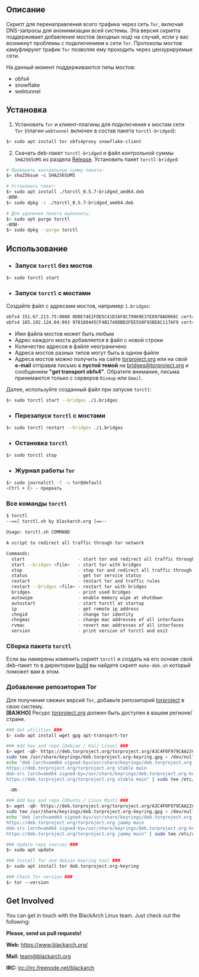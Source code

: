 ## Описание

Скрипт для перенаправления всего трафика через сеть `Tor`, включая DNS-запросы для анонимизации всей системы.
Эта версия скрипта поддерживает добавление мостов (входных нод) на случай, если у вас возникнут проблемы с подключением к сети `Tor`.
Протоколы мостов камуфлируют трафик `Tor` позволяя ему проходить через цензурируемые сети.

На данный момент поддерживаются типы мостов:
- obfs4
- snowflake
- webtunnel


## Установка

1. Установить `Tor` и клиент-плагины для подключения к мостам сети `Tor` 
(плагин `webtunnel` включен в состав пакета `torctl-bridged`):

```sh
$> sudo apt install tor obfs4proxy snowflake-client
```

2. Скачать deb-пакет `torctl-bridged` и файл контрольной суммы `SHA256SUMS` из раздела [Release][release-url]. Установить пакет `torctl-bridged`:

```sh
# Проверить контрольную сумму пакета:
$> sha256sum -c SHA256SUMS

# Установить пакет:
$> sudo apt install ./torctl_0.5.7-bridged_amd64.deb
-ИЛИ-
$> sudo dpkg -i ./torctl_0.5.7-bridged_amd64.deb

# Для удаления пакета выполнить:
$> sudo apt purge torctl
-ИЛИ-
$> sudo dpkg --purge torctl

```

## Использование

* ###  Запуск `torctl` без мостов

```sh
$> sudo torctl start
```

* ###  Запуск `torctl` с мостами

Создайте файл с адресами мостов, например `1.bridges`:

```sh
obfs4 151.67.213.75:8080 0D0E74E2FDE5C41D16F8C79969E37E8978AD066C cert=nE2vFIzUzjoyUstscXBFKe88SjlM/IIwR9+AddX7uCyoIXwe26d2c3TzypCqeLjfdoWRYg iat-mode=0
obfs4 185.192.124.64:993 978180445CF4B1748DBD2FEE550F93BE8C117AF9 cert=bfZhNvbOb4XNnpY7htuwQv5Folg6uNmQzT7OQIwN5H9QeRHVjMPPjhk+VvPL5b+xb5A3GQ iat-mode=0
```
- Имя файла мостов может быть любым
- Адрес каждого моста добавляется в файл с новой строки
- Количество адресов в файле неограничено
- Адреса мостов разных типов могут быть в одном файле
- Адреса мостов можно получить на сайте [torproject.org][bridges-url] или на свой **e-mail** отправив письмо **с пустой темой** на bridges@torproject.org и сообщением **"get transport obfs4"**.
Обратите внимание, письма принимаются только с серверов `Riseup` или `Gmail`.

Далее, используйте созданный файл при запуске `torctl`:
```sh
$> sudo torctl start --bridges ./1.bridges
```

* ###  Перезапуск `torctl` с мостами

```sh
$> sudo torctl restart --bridges ./1.bridges
```

* ###  Остановка `torctl`

```sh
$> sudo torctl stop
```
* ### Журнал работы `Tor`
```sh
$> sudo journalctl -f -u tor@default
<Ctrl + C> - прервать
```

###  Все команды `torctl`

```sh
$ torctl
--==[ torctl.sh by blackarch.org ]==--

Usage: torctl.sh COMMAND

A script to redirect all traffic through tor network

Commands:
  start                    - start tor and redirect all traffic through tor
  start --bridges <file>   - start tor with bridges
  stop                     - stop tor and redirect all traffic through clearnet
  status                   - get tor service status
  restart                  - restart tor and traffic rules
  restart --bridges <file> - restart tor with bridges
  bridges                  - print used bridges
  autowipe                 - enable memory wipe at shutdown
  autostart                - start torctl at startup
  ip                       - get remote ip address
  chngid                   - change tor identity
  chngmac                  - change mac addresses of all interfaces
  rvmac                    - revert mac addresses of all interfaces
  version                  - print version of torctl and exit

```

### Сборка пакета `torctl`

Если вы намерены изменить скрипт `torctl` и создать на его основе свой deb-пакет то в директории [build][build-url] вы найдете скрипт `make-deb.sh` который поможет вам в этом.

### Добавление репозитория Tor

Для получения свежих версий `Tor`, добавьте репозиторий [torproject][torproject-url] в свою систему.  
**[ВАЖНО]** Ресурс [torproject.org][torproject-url] должен быть доступен в вашем регионе/стране.

```sh
### Get utilities ###
$> sudo apt install wget gpg apt-transport-tor

### Add key and repo [Debian / Kali Linux] ###
$> wget -qO- https://deb.torproject.org/torproject.org/A3C4F0F979CAA22CDBA8F512EE8CBC9E886DDD89.asc | gpg --dearmor | \
sudo tee /usr/share/keyrings/deb.torproject.org-keyring.gpg > /dev/null && \
echo "deb [arch=amd64 signed-by=/usr/share/keyrings/deb.torproject.org-keyring.gpg] \
https://deb.torproject.org/torproject.org stable main
deb-src [arch=amd64 signed-by=/usr/share/keyrings/deb.torproject.org-keyring.gpg] \
https://deb.torproject.org/torproject.org stable main" | sudo tee /etc/apt/sources.list.d/tor.list > /dev/null

 -OR-

### Add key and repo [Ubuntu / Linux Mint] ###
$> wget -qO- https://deb.torproject.org/torproject.org/A3C4F0F979CAA22CDBA8F512EE8CBC9E886DDD89.asc | gpg --dearmor | \
sudo tee /usr/share/keyrings/deb.torproject.org-keyring.gpg > /dev/null && \
echo "deb [arch=amd64 signed-by=/usr/share/keyrings/deb.torproject.org-keyring.gpg] \
https://deb.torproject.org/torproject.org jammy main
deb-src [arch=amd64 signed-by=/usr/share/keyrings/deb.torproject.org-keyring.gpg] \
https://deb.torproject.org/torproject.org jammy main" | sudo tee /etc/apt/sources.list.d/tor.list > /dev/null

### Update repo sources ###
$> sudo apt update

### Install Tor and debian keyring tool ###
$> sudo apt install tor deb.torproject.org-keyring

### Check Tor version ###
$> tor --version
```

## Get Involved

You can get in touch with the BlackArch Linux team. Just check out the following:

**Please, send us pull requests!**

**Web:** https://www.blackarch.org/

**Mail:** team@blackarch.org

**IRC:** [irc://irc.freenode.net/blackarch](irc://irc.freenode.net/blackarch)

[release-url]: https://github.com/JohnMcLaren/torctl-bridged/releases
[build-url]: https://github.com/JohnMcLaren/torctl-bridged/tree/master/build/
[bridges-url]: https://bridges.torproject.org/options
[torproject-url]: https://www.torproject.org/


